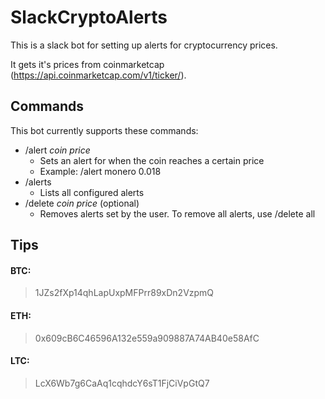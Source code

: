 # SlackCryptoAlerts

This is a slack bot for setting up alerts for cryptocurrency prices.

It gets it's prices from coinmarketcap (https://api.coinmarketcap.com/v1/ticker/).

## Commands
This bot currently supports these commands:
* /alert *coin* *price*
  * Sets an alert for when the coin reaches a certain price
  * Example: /alert monero 0.018
* /alerts
  * Lists all configured alerts
* /delete *coin* *price* (optional)
  * Removes alerts set by the user. To remove all alerts, use /delete all
  
## Tips
  
#### BTC:
> 1JZs2fXp14qhLapUxpMFPrr89xDn2VzpmQ

#### ETH:
> 0x609cB6C46596A132e559a909887A74AB40e58AfC

#### LTC:
> LcX6Wb7g6CaAq1cqhdcY6sT1FjCiVpGtQ7
